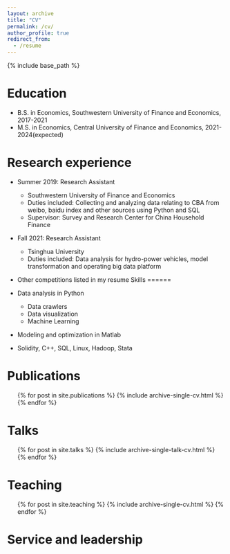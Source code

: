 ```yaml
---
layout: archive
title: "CV"
permalink: /cv/
author_profile: true
redirect_from:
  - /resume
---
```


{% include base_path %}

Education
======
* B.S. in Economics, Southwestern University of Finance and Economics, 2017-2021
* M.S. in Economics, Central University of Finance and Economics, 2021-2024(expected)

Research experience
======
* Summer 2019: Research Assistant
  * Southwestern University of Finance and Economics
  * Duties included: Collecting and analyzing data relating to CBA from weibo, baidu index and other sources using Python and SQL
  * Supervisor: Survey and Research Center for China Household Finance
* Fall 2021: Research Assistant
  * Tsinghua University
  * Duties included: Data analysis for hydro-power vehicles, model transformation and operating big data platform
  
* Other competitions listed in my resume
Skills
======
* Data analysis in Python
  * Data crawlers
  * Data visualization
  * Machine Learning
* Modeling and optimization in Matlab
* Solidity, C++, SQL, Linux, Hadoop, Stata

Publications
======
  <ul>{% for post in site.publications %}
    {% include archive-single-cv.html %}
  {% endfor %}</ul>

Talks
======
  <ul>{% for post in site.talks %}
    {% include archive-single-talk-cv.html %}
  {% endfor %}</ul>

Teaching
======
  <ul>{% for post in site.teaching %}
    {% include archive-single-cv.html %}
  {% endfor %}</ul>

Service and leadership
======
